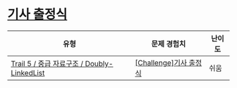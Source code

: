 # [기사 출정식](https://www.codetree.ai/trails/complete/curated-cards/challenge-knights-commencement)

|유형|문제 경험치|난이도|
|---|---|---|
|[Trail 5 / 중급 자료구조 / Doubly-LinkedList](https://www.codetree.ai/trail-info/intermediate-mid/)|[[Challenge]기사 출정식](https://www.codetree.ai/trails/complete/curated-cards/challenge-knights-commencement/)|쉬움|

